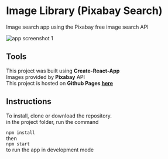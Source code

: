 # Image Library (Pixabay Search)

Image search app using the Pixabay free image search API

![app screenshot 1](http://www.peterdurham.site/images/site-images/projects/image-library.jpg)

## Tools

This project was built using **Create-React-App**  
Images provided by **Pixabay** API  
This project is hosted on **Github Pages [here](https://peterdurham.github.io/image-library/)**

## Instructions

To install, clone or download the repository.  
in the project folder, run the command

`npm install`  
then  
`npm start`  
to run the app in development mode
